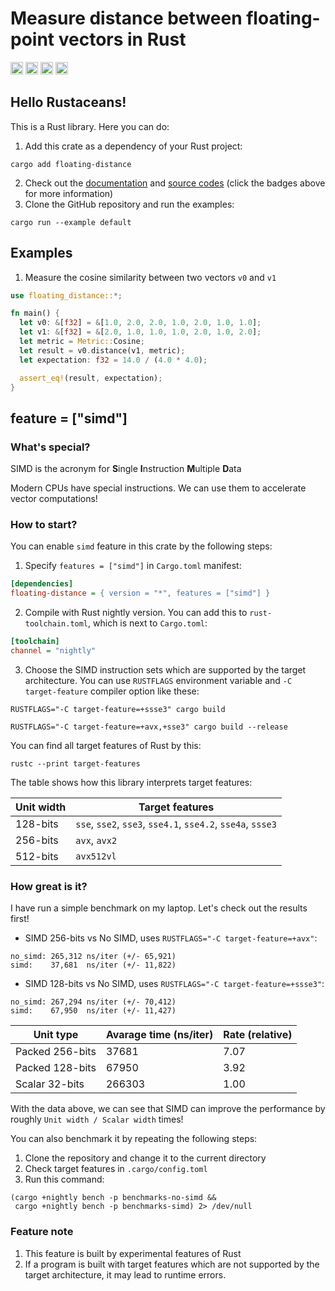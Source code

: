 # Measure distance between floating-point vectors in Rust
[<img alt="crates.io" src="https://img.shields.io/crates/v/floating-distance.svg?color=fe7d37&logo=rust" height="20">](https://crates.io/crates/floating-distance)
[<img alt="docs.rs" src="https://docs.rs/floating-distance/badge.svg" height="20">](https://docs.rs/floating-distance/)
[<img alt="coverage" src="https://img.shields.io/codecov/c/github/AsherJingkongChen/floating-distance?logo=codecov" height="20">](https://app.codecov.io/gh/AsherJingkongChen/floating-distance)
[<img alt="GitHub Actions" src="https://github.com/AsherJingkongChen/floating-distance/actions/workflows/main.yml/badge.svg" height="20">](https://github.com/AsherJingkongChen/floating-distance/actions/workflows/main.yml)

## Hello Rustaceans!
This is a Rust library. Here you can do:
1. Add this crate as a dependency of your Rust project:
```shell
cargo add floating-distance
```
2. Check out the [documentation](https://docs.rs/floating-distance) and
[source codes](https://github.com/AsherJingkongChen/floating-distance.git) (click the badges above for more information)
3. Clone the GitHub repository and run the examples:
```shell
cargo run --example default
```

## Examples
1. Measure the cosine similarity between two vectors `v0` and `v1`
```rust
use floating_distance::*;

fn main() {
  let v0: &[f32] = &[1.0, 2.0, 2.0, 1.0, 2.0, 1.0, 1.0];
  let v1: &[f32] = &[2.0, 1.0, 1.0, 1.0, 2.0, 1.0, 2.0];
  let metric = Metric::Cosine;
  let result = v0.distance(v1, metric);
  let expectation: f32 = 14.0 / (4.0 * 4.0);

  assert_eq!(result, expectation);
}
```

## feature = ["simd"]
### What's special?
SIMD is the acronym for **S**ingle **I**nstruction **M**ultiple **D**ata

Modern CPUs have special instructions. We can use them to accelerate vector computations!

### How to start?
You can enable `simd` feature in this crate by the following steps:
1. Specify `features = ["simd"]` in `Cargo.toml` manifest:
```ini
[dependencies]
floating-distance = { version = "*", features = ["simd"] }
```
2. Compile with Rust nightly version. You can add this to `rust-toolchain.toml`, which is next to `Cargo.toml`:
```ini
[toolchain]
channel = "nightly"
```
3. Choose the SIMD instruction sets which are supported by the target architecture. You can use `RUSTFLAGS` environment variable and `-C target-feature` compiler option like these:
```shell
RUSTFLAGS="-C target-feature=+ssse3" cargo build
```
```shell
RUSTFLAGS="-C target-feature=+avx,+sse3" cargo build --release
```
You can find all target features of Rust by this:
```shell
rustc --print target-features
```
The table shows how this library interprets target features:

Unit width | Target features
--- | ---
128-bits | `sse`, `sse2`, `sse3`, `sse4.1`, `sse4.2`, `sse4a`, `ssse3`
256-bits | `avx`, `avx2`
512-bits | `avx512vl`

### How great is it?
I have run a simple benchmark on my laptop.
Let's check out the results first!

- SIMD 256-bits vs No SIMD, uses `RUSTFLAGS="-C target-feature=+avx"`:
```log
no_simd: 265,312 ns/iter (+/- 65,921)
simd:    37,681  ns/iter (+/- 11,822)
```
- SIMD 128-bits vs No SIMD, uses `RUSTFLAGS="-C target-feature=+ssse3"`:
```log
no_simd: 267,294 ns/iter (+/- 70,412)
simd:    67,950  ns/iter (+/- 11,427)
```
Unit type | Avarage time (ns/iter) | Rate (relative)
--- | --- | ---
Packed 256-bits | 37681 | 7.07
Packed 128-bits | 67950 | 3.92
Scalar 32-bits | 266303 | 1.00

With the data above, we can see that SIMD can improve the performance by roughly `Unit width / Scalar width` times!

You can also benchmark it by repeating the following steps:
1. Clone the repository and change it to the current directory
2. Check target features in `.cargo/config.toml`
3. Run this command:
```shell
(cargo +nightly bench -p benchmarks-no-simd &&
 cargo +nightly bench -p benchmarks-simd) 2> /dev/null
```

### Feature note
1. This feature is built by experimental features of Rust
2. If a program is built with target features which are not supported by the target architecture, it may lead to runtime errors.

